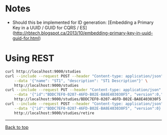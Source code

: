 # Notes

- Should this be implemented for ID generation: [Embedding a Primary Key in a UUID / GUID for CQRS / ES]
  (http://rbtech.blogspot.ca/2013/10/embedding-primary-key-in-uuid-guid-for.html)

# Using REST

```bash
curl http://localhost:9000/studies
curl --include --request POST --header "Content-type: application/json" \
    --data '{"name": "ST1", "description": "ST1 Description"}' \
    http://localhost:9000/studies
curl --include --request PUT --header "Content-type: application/json" \
    --data '{"id":"BDDC7EF0-0207-46FD-B02E-BA8E403030F5", "version":0,"name": "ST1A", "description": "ST1 Description"}' \
    http://localhost:9000/studies/BDDC7EF0-0207-46FD-B02E-BA8E403030F5
curl --include --request POST --header "Content-type: application/json" \
    --data '{"id":"BDDC7EF0-0207-46FD-B02E-BA8E403030F5", "version":0}' \
    http://localhost:9000/studies/retire
```

---

[Back to top](../README.md)

